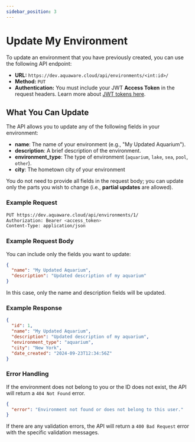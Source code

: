 ```yaml
---
sidebar_position: 3
---
```


# Update My Environment

To update an environment that you have previously created, you can use the following API endpoint:

- **URL:** `https://dev.aquaware.cloud/api/environments/<int:id>/`
- **Method:** `PUT`
- **Authentication:** You must include your JWT **Access Token** in the request headers. Learn more about [JWT tokens here](../user-management/jwt-tokens.md).

## What You Can Update

The API allows you to update any of the following fields in your environment:

- **name**: The name of your environment (e.g., "My Updated Aquarium").
- **description**: A brief description of the environment.
- **environment_type**: The type of environment (`aquarium`, `lake`, `sea`, `pool`, `other`).
- **city**: The hometown city of your environment

You do not need to provide all fields in the request body; you can update only the parts you wish to change (i.e., **partial updates** are allowed).

### Example Request

```bash
PUT https://dev.aquaware.cloud/api/environments/1/
Authorization: Bearer <access_token>
Content-Type: application/json
```

### Example Request Body

You can include only the fields you want to update:

```json
{
  "name": "My Updated Aquarium",
  "description": "Updated description of my aquarium"
}
```

In this case, only the name and description fields will be updated.

### Example Response

```json
{
  "id": 1,
  "name": "My Updated Aquarium",
  "description": "Updated description of my aquarium",
  "environment_type": "aquarium",
  "city": "New York",
  "date_created": "2024-09-23T12:34:56Z"
}
```

### Error Handling

If the environment does not belong to you or the ID does not exist, the API will return a `404 Not Found` error.

```json
{
  "error": "Environment not found or does not belong to this user."
}
```

If there are any validation errors, the API will return a `400 Bad Request` error with the specific validation messages.
